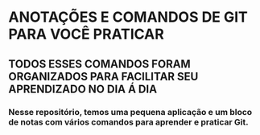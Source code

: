 # ANOTAÇÕES E COMANDOS DE GIT PARA VOCÊ PRATICAR
## TODOS ESSES COMANDOS FORAM ORGANIZADOS PARA FACILITAR SEU APRENDIZADO NO DIA Á DIA
### Nesse repositório, temos uma pequena aplicação e um bloco de notas com vários comandos para aprender e praticar Git.
